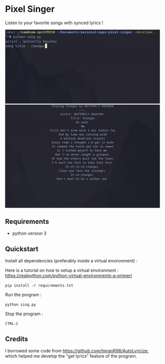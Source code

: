 # Pixel Singer
Listen to your favorite songs with synced lyrics !

![choosing](res/input.png)
![lyrics](res/lyrics.png)

## Requirements
- python version 3

## Quickstart
Install all dependencies (preferably inside a virtual environment) :

Here is a tutorial on how to setup a virtual environment : https://realpython.com/python-virtual-environments-a-primer/

`
pip install -r requirements.txt
`

Run the program :

`
python sing.py
`

Stop the program :

`
CTRL-C
`

## Credits
I borrowed some code from https://github.com/ImranR98/AutoLyricize, which
helped me develop the "get lyrics" feature of the program.
